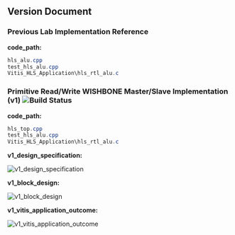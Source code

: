 ## Version Document

### Previous Lab Implementation Reference

__code_path:__

```powershell
hls_alu.cpp
test_hls_alu.cpp
Vitis_HLS_Application\hls_rtl_alu.c
```

### Primitive Read/Write WISHBONE Master/Slave Implementation (v1) <img alt="Build Status" src="https://img.shields.io/badge/build-pass-brightgreen">

__code_path:__

```powershell
hls_top.cpp
test_hls_alu.cpp
Vitis_HLS_Application\hls_rtl_alu.c
```

__v1_design_specification:__

![v1_design_specification](img/v1_design_specification.png)

__v1_block_design:__

![v1_block_design](img/v1_block_design.png)

__v1_vitis_application_outcome:__

![v1_vitis_application_outcome](img/v1_vitis_application_outcome.png)
